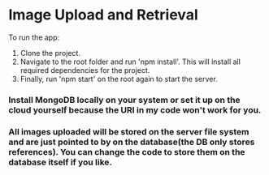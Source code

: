 # Image Upload and Retrieval

To run the app:
1) Clone the project.
2) Navigate to the root folder and run 'npm install'. This will install all required dependencies for the project.
3) Finally, run 'npm start' on the root again to start the server.

### Install MongoDB locally on your system or set it up on the cloud yourself because the URI in my code won't work for you.

### All images uploaded will be stored on the server file system and are just pointed to by on the database(the DB only stores references). You can change the code to store them on the database itself if you like.
